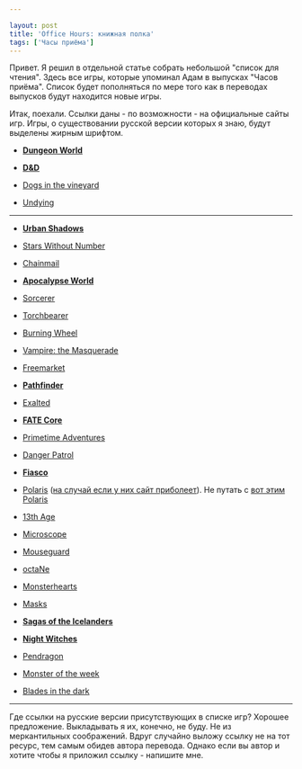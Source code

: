 ```yaml
---

layout: post
title: 'Office Hours: книжная полка'
tags: ['Часы приёма']
---
```


Привет. Я решил в отдельной статье собрать небольшой "список для чтения". Здесь все игры, которые упоминал Адам в выпусках "Часов приёма". Список будет пополняться по мере того как в переводах выпусков будут находится новые игры.

Итак, поехали. Ссылки даны - по возможности - на официальные сайты игр. Игры, о существовании русской версии которых я знаю, будут выделены жирным шрифтом.




    
  * **[Dungeon World](http://www.dungeon-world.com/)**

    
  * **[D&D](http://dnd.wizards.com/)**

    
  * [Dogs in the vineyard](http://www.lumpley.com/dogs.html)


    
  * [Undying](http://www.drivethrurpg.com/product/174206/Undying)
****

    
  * **[Urban Shadows](http://www.magpiegames.com/our-games/urban-shadows/)**

    
  * [Stars Without Number](https://index.rpg.net/display-entry.phtml?mainid=16715) [
](https://index.rpg.net/display-entry.phtml?mainid=16715)

    
  * [Chainmail](http://www.drivethrurpg.com/product/17010/Chainmail-Rules-for-Medieval-Miniatures-0e?it=1)

    
  * **[Apocalypse World](http://apocalypse-world.com/)**

    
  * [Sorcerer](http://adept-press.com/games-fantasy-horror/sorcerer/)


    
  * [Torchbearer](https://www.torchbearerrpg.com/)


    
  * [Burning Wheel](https://www.burningwheel.com/)


    
  * [Vampire: the Masquerade](http://www.drivethrurpg.com/product/94815/Vampire-The-Masquerade-20th-Anniversary-Edition)


    
  * [Freemarket](https://rpggeek.com/rpg/4078/freemarket)

    
  * **[Pathfinder](http://paizo.com/pathfinderRPG)**

    
  * [Exalted](http://theonyxpath.com/category/worlds/exalted/)

    
  * **[FATE Core](http://www.evilhat.com/home/fate-core/)**

    
  * [Primetime Adventures](http://www.dog-eared-designs.com/primetime-adventures/)


    
  * [Danger Patrol](http://www.dangerpatrol.com/)

    
  * **[Fiasco](http://bullypulpitgames.com/games/fiasco/)**

    
  * [Polaris](http://www.tao-games.com/polaris/) ([на случай если у них сайт приболеет](https://en.wikipedia.org/wiki/Polaris_(2005_role-playing_game))). Не путать с [вот этим Polaris](http://www.polaris-rpg.com/)


    
  * [13th Age](http://site.pelgranepress.com/index.php/13th-age-core-book/)


    
  * [Microscope](http://www.lamemage.com/microscope/)


    
  * [Mouseguard](http://www.mouseguard.net/book/role-playing-game/)

    
  * [octaNe](http://www.drivethrurpg.com/product/17890/octaNe-premium-uNleaded)

    
  * [Monsterhearts](https://buriedwithoutceremony.com/monsterhearts/)

    
  * [Masks](http://www.magpiegames.com/masks/)

    
  * **[Sagas of the Icelanders](https://rpggeek.com/rpgitem/144233/sagas-icelanders)**

    
  * **[Night Witches](http://bullypulpitgames.com/games/night-witches/)**

    
  * [Pendragon](http://www.gspendragon.com/)

    
  * [Monster of the week](https://www.evilhat.com/home/monster-of-the-week/)

    
  * [Blades in the dark](https://www.evilhat.com/home/blades-in-the-dark/)





* * *



Где ссылки на русские версии присутствующих в списке игр? Хорошее предложение. Выкладывать я их, конечно, не буду. Не из меркантильных соображений. Вдруг случайно выложу ссылку не на тот ресурс, тем самым обидев автора перевода. Однако если вы автор и хотите чтобы я приложил ссылку - напишите мне.
